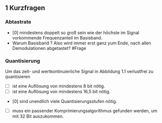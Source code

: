 ## 1 Kurzfragen
### Abtastrate
- [0] mindestens doppelt so groß sein wie der höchste im Signal vorkommende Frequenzanteil im Basisband. 
- Warum Basisband ? Also wird immer erst ganz yum Ende, nach allen Demodulationen abgetastet? #Frage

### Quantisierung 
Um das zeit- und wertkontinuierliche Signal in Abbildung 1.1 verlustfrei zu quantisieren 
- [ ] ist eine Auflösung von mindestens 8 bit nötig. 
- [ ] ist eine Auflösung von mindestens 16,5 bit nötig. 
- [0] sind unendlich viele Quantisierungsstufen nötig. 
- [ ] muss ein passender Komprimierungsalgorithmus gefunden werden, um mit 32 Bit auszukommen.

